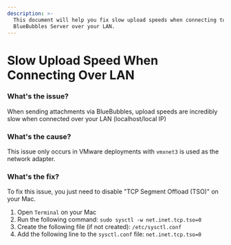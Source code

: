 ```yaml
---
description: >-
  This document will help you fix slow upload speeds when connecting to your
  BlueBubbles Server over your LAN.
---
```


# Slow Upload Speed When Connecting Over LAN

### What's the issue?

When sending attachments via BlueBubbles, upload speeds are incredibly slow when connected over your LAN (localhost/local IP)

### What's the cause?

This issue only occurs in VMware deployments with `vmxnet3` is used as the network adapter.

### What's the fix?

To fix this issue, you just need to disable "TCP Segment Offload (TSO)" on your Mac.

1. Open `Terminal` on your Mac
2. Run the following command: `sudo sysctl -w net.inet.tcp.tso=0`
3. Create the following file (if not created): `/etc/sysctl.conf`
4. Add the following line to the `sysctl.conf` file: `net.inet.tcp.tso=0`
